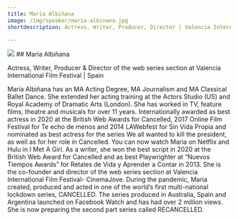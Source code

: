 ```yaml
---
title: Maria Albiñana 
image: /img/speaker/maria-albinana.jpg
shortdescription: Actress, Writer, Producer, Director | Valencia International Film Festival | Spain

---
```

<img src="/img/speaker/maria-albinana.jpg">
## Maria Albiñana


Actress, Writer, Producer & Director of the web series section at Valencia International Film Festival | Spain

Maria Albiñana has an MA Acting Degree, MA Journalism and MA Classical Ballet Dance. She extended her acting training at the Actors Studio (US) and Royal Academy of Dramatic Arts (London). She has worked in TV, feature films, theatre and musicals for over 11 years. Internationally awarded as best actress in 2020 at the British Web Awards for Cancelled, 2017 Online Film Festival for Te echo de menos and 2014 LAWebfest for Sin Vida Propia and nominated as best actress for the series We all wanted to kill the president, as well as for her role in Cancelled. You can now watch Maria on Netflix and Hulu in I Met A Girl. As a writer, she won the best script in 2020 at the British Web Award for Cancelled and as best Playwrighter at “Nuevos Tiempos Awards” for Retales de Vida y Aprender a Contar in 2013. She is the co-founder and director of the web series section at Valencia International Film Festival- CinemaJove. During the pandemic, Maria created, produced and acted in one of the world’s first multi-national lockdown series, CANCELLED. The series produced in Australia, Spain and Argentina launched on Facebook Watch and has had over 2 million views. She is now preparing the second part series called RECANCELLED. 


